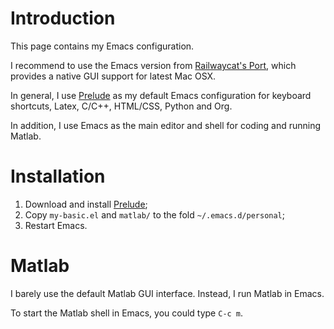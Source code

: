 Introduction
============

This page contains my Emacs configuration.

I recommend to use the Emacs version from
[Railwaycat's Port](https://github.com/railwaycat/emacs-mac-port),
which provides a native GUI support for latest Mac OSX.

In general, I use [Prelude](https://github.com/bbatsov/prelude) as my
default Emacs configuration for keyboard shortcuts, Latex, C/C++,
HTML/CSS, Python and Org.

In addition, I use Emacs as the main editor and shell for coding and
running Matlab.

Installation
============

1. Download and install [Prelude](https://github.com/bbatsov/prelude);
2. Copy `my-basic.el` and `matlab/` to the fold `~/.emacs.d/personal`;
3. Restart Emacs.


Matlab
======

I barely use the default Matlab GUI interface. Instead, I run Matlab in Emacs.

To start the Matlab shell in Emacs, you could type `C-c m`.
